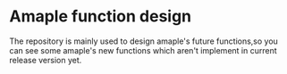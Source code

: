 # Amaple function design
The repository is mainly used to design amaple's future functions,so you can see some amaple's new functions which aren't implement in current release version yet.